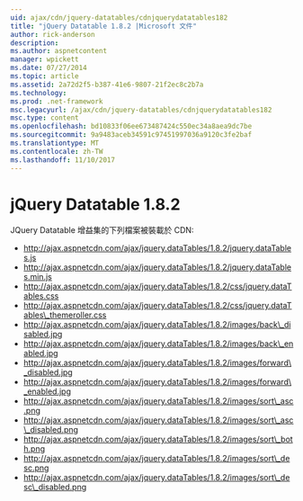 ```yaml
---
uid: ajax/cdn/jquery-datatables/cdnjquerydatatables182
title: "jQuery Datatable 1.8.2 |Microsoft 文件"
author: rick-anderson
description: 
ms.author: aspnetcontent
manager: wpickett
ms.date: 07/27/2014
ms.topic: article
ms.assetid: 2a72d2f5-b387-41e6-9807-21f2ec8c2b7a
ms.technology: 
ms.prod: .net-framework
msc.legacyurl: /ajax/cdn/jquery-datatables/cdnjquerydatatables182
msc.type: content
ms.openlocfilehash: bd10833f06ee673487424c550ec34a8aea9dc7be
ms.sourcegitcommit: 9a9483aceb34591c97451997036a9120c3fe2baf
ms.translationtype: MT
ms.contentlocale: zh-TW
ms.lasthandoff: 11/10/2017
---
```

<a name="jquery-datatables-182"></a>jQuery Datatable 1.8.2
====================
JQuery Datatable 增益集的下列檔案被裝載於 CDN:

- http://ajax.aspnetcdn.com/ajax/jquery.dataTables/1.8.2/jquery.dataTables.js
- http://ajax.aspnetcdn.com/ajax/jquery.dataTables/1.8.2/jquery.dataTables.min.js
- http://ajax.aspnetcdn.com/ajax/jquery.dataTables/1.8.2/css/jquery.dataTables.css
- http://ajax.aspnetcdn.com/ajax/jquery.dataTables/1.8.2/css/jquery.dataTables\_themeroller.css
- http://ajax.aspnetcdn.com/ajax/jquery.dataTables/1.8.2/images/back\_disabled.jpg
- http://ajax.aspnetcdn.com/ajax/jquery.dataTables/1.8.2/images/back\_enabled.jpg
- http://ajax.aspnetcdn.com/ajax/jquery.dataTables/1.8.2/images/forward\_disabled.jpg
- http://ajax.aspnetcdn.com/ajax/jquery.dataTables/1.8.2/images/forward\_enabled.jpg
- http://ajax.aspnetcdn.com/ajax/jquery.dataTables/1.8.2/images/sort\_asc.png
- http://ajax.aspnetcdn.com/ajax/jquery.dataTables/1.8.2/images/sort\_asc\_disabled.png
- http://ajax.aspnetcdn.com/ajax/jquery.dataTables/1.8.2/images/sort\_both.png
- http://ajax.aspnetcdn.com/ajax/jquery.dataTables/1.8.2/images/sort\_desc.png
- http://ajax.aspnetcdn.com/ajax/jquery.dataTables/1.8.2/images/sort\_desc\_disabled.png
